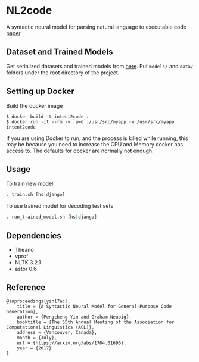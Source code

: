 # NL2code

A syntactic neural model for parsing natural language to executable code [paper](https://arxiv.org/abs/1704.01696).

## Dataset and Trained Models

Get serialized datasets and trained models from [here](https://drive.google.com/drive/folders/0B14lJ2VVvtmJWEQ5RlFjQUY2Vzg). Put `models/` and `data/` folders under the root directory of the project.

## Setting up Docker
Build the docker image
```
$ docker build -t intent2code .
$ docker run -it --rm -v `pwd`:/usr/src/myapp -w /usr/src/myapp intent2code
```

If you are using Docker to run, and the process is killed while running, this may be because you need
to increase the CPU and Memory docker has access to.  The defaults for docker are normally not enough.

## Usage

To train new model

```bash
. train.sh [hs|django]
```

To use trained model for decoding test sets

```bash
. run_trained_model.sh [hs|django]
```

## Dependencies

* Theano
* vprof
* NLTK 3.2.1
* astor 0.6

## Reference

```
@inproceedings{yin17acl,
    title = {A Syntactic Neural Model for General-Purpose Code Generation},
    author = {Pengcheng Yin and Graham Neubig},
    booktitle = {The 55th Annual Meeting of the Association for Computational Linguistics (ACL)},
    address = {Vancouver, Canada},
    month = {July},
    url = {https://arxiv.org/abs/1704.01696},
    year = {2017}
}
```
